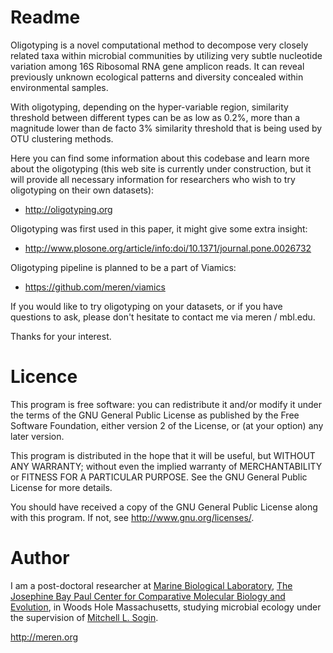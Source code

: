  Readme
===============================================================================

Oligotyping is a novel computational method to decompose very closely related 
taxa within microbial communities by utilizing very subtle nucleotide variation
among 16S Ribosomal RNA gene amplicon reads. It can reveal previously unknown
ecological patterns and diversity concealed within environmental samples.

With oligotyping, depending on the hyper-variable region, similarity threshold
between different types can be as low as 0.2%, more than a magnitude lower than
de facto 3% similarity threshold that is being used by OTU clustering methods.

Here you can find some information about this codebase and learn more about the
oligotyping (this web site is currently under construction, but it will provide
all necessary information for researchers who wish to try oligotyping on their
own datasets):

* http://oligotyping.org


Oligotyping was first used in this paper, it might give some extra insight:

* http://www.plosone.org/article/info:doi/10.1371/journal.pone.0026732


Oligotyping pipeline is planned to be a part of Viamics:

* https://github.com/meren/viamics


If you would like to try oligotyping on your datasets, or if you have questions
to ask, please don't hesitate to contact me via meren / mbl.edu.

Thanks for your interest.


 Licence
===============================================================================

 This program is free software: you can redistribute it and/or modify
it under the terms of the GNU General Public License as published by
the Free Software Foundation, either version 2 of the License, or
(at your option) any later version.

 This program is distributed in the hope that it will be useful,
but WITHOUT ANY WARRANTY; without even the implied warranty of
MERCHANTABILITY or FITNESS FOR A PARTICULAR PURPOSE.  See the
GNU General Public License for more details.

 You should have received a copy of the GNU General Public License
along with this program.  If not, see <http://www.gnu.org/licenses/>.


 Author
===============================================================================

I am a post-doctoral researcher at [Marine Biological Laboratory](http://mbl.edu), [The Josephine
Bay Paul Center for Comparative Molecular Biology and Evolution](http://jbpc.mbl.edu/), in Woods Hole
Massachusetts, studying microbial ecology under the supervision of [Mitchell L. Sogin](http://jbpc.mbl.edu/research-msogin.html).


http://meren.org
